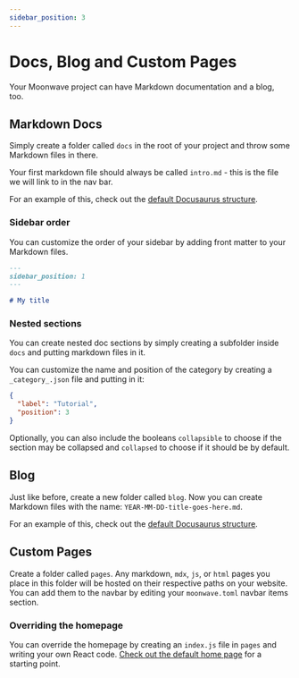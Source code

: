 ```yaml
---
sidebar_position: 3
---
```


# Docs, Blog and Custom Pages

Your Moonwave project can have Markdown documentation and a blog, too.

## Markdown Docs
Simply create a folder called `docs` in the root of your project and throw some Markdown files in there.

Your first markdown file should always be called `intro.md` - this is the file we will link to in the nav bar.

For an example of this, check out the [default Docusaurus structure](https://github.com/facebook/docusaurus/tree/main/packages/create-docusaurus/templates/shared/docs).

### Sidebar order

You can customize the order of your sidebar by adding front matter to your Markdown files.

```md
---
sidebar_position: 1
---

# My title
```

### Nested sections

You can create nested doc sections by simply creating a subfolder inside `docs` and putting markdown files in it.

You can customize the name and position of the category by creating a `_category_.json` file and putting in it:

```json
{
  "label": "Tutorial",
  "position": 3
}
```

Optionally, you can also include the booleans `collapsible` to choose if the section may be collapsed and `collapsed` to choose if it should be by default.

## Blog

Just like before, create a new folder called `blog`. Now you can create Markdown files with the name: `YEAR-MM-DD-title-goes-here.md`.

For an example of this, check out the [default Docusaurus structure](https://github.com/facebook/docusaurus/tree/main/packages/create-docusaurus/templates/shared/blog).

## Custom Pages

Create a folder called `pages`. Any markdown, `mdx`, `js`, or `html` pages you place in this folder will be hosted on their respective paths on your website. You can add them to the navbar by editing your `moonwave.toml` navbar items section.

### Overriding the homepage
You can override the homepage by creating an `index.js` file in `pages` and writing your own React code. [Check out the default home page](https://github.com/UpliftGames/moonwave/tree/master/cli/template/home) for a starting point.